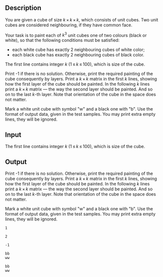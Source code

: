 ## Description

<div><p>You are given a cube of size <span class="tex-span"><i>k</i> × <i>k</i> × <i>k</i></span>, which consists of unit cubes. Two unit cubes are considered neighbouring, if they have common face.</p><p>Your task is to paint each of <span class="tex-span"><i>k</i><sup class="upper-index">3</sup></span> unit cubes one of two colours (black or white), so that the following conditions must be satisfied:</p><ul> <li> each white cube has exactly 2 neighbouring cubes of white color; </li><li> each black cube has exactly 2 neighbouring cubes of black color. </li></ul></div><div class="input-specification"><p>The first line contains integer <span class="tex-span"><i>k</i></span> <span class="tex-span">(1 ≤ <i>k</i> ≤ 100)</span>, which is size of the cube.</p></div><div class="output-specification"><p>Print -1 if there is no solution. Otherwise, print the required painting of the cube consequently by layers. Print a <span class="tex-span"><i>k</i> × <i>k</i></span> matrix in the first <span class="tex-span"><i>k</i></span> lines, showing how the first layer of the cube should be painted. In the following <span class="tex-span"><i>k</i></span> lines print a <span class="tex-span"><i>k</i> × <i>k</i></span> matrix — the way the second layer should be painted. And so on to the last <span class="tex-span"><i>k</i></span>-th layer. Note that orientation of the cube in the space does not matter.</p><p>Mark a white unit cube with symbol "<span class="tex-font-style-tt">w</span>" and a black one with "<span class="tex-font-style-tt">b</span>". Use the format of output data, given in the test samples. You may print extra empty lines, they will be ignored.</p></div>

## Input

<p>The first line contains integer <span class="tex-span"><i>k</i></span> <span class="tex-span">(1 ≤ <i>k</i> ≤ 100)</span>, which is size of the cube.</p>

## Output

<p>Print -1 if there is no solution. Otherwise, print the required painting of the cube consequently by layers. Print a <span class="tex-span"><i>k</i> × <i>k</i></span> matrix in the first <span class="tex-span"><i>k</i></span> lines, showing how the first layer of the cube should be painted. In the following <span class="tex-span"><i>k</i></span> lines print a <span class="tex-span"><i>k</i> × <i>k</i></span> matrix — the way the second layer should be painted. And so on to the last <span class="tex-span"><i>k</i></span>-th layer. Note that orientation of the cube in the space does not matter.</p><p>Mark a white unit cube with symbol "<span class="tex-font-style-tt">w</span>" and a black one with "<span class="tex-font-style-tt">b</span>". Use the format of output data, given in the test samples. You may print extra empty lines, they will be ignored.</p>





```input1
1

```




```input2
2

```




```output1
-1

```




```output2
bb
ww

bb
ww

```


